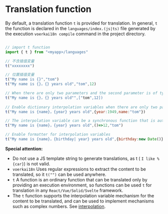 # Translation function <!-- {docsify-ignore-all} -->

By default, a translation function `t` is provided for translation. In general, `t` the function is declared in the `languages/index.(js|ts)` file generated by the execution `voerkai18n compile` command in the project directory.

```javascript 

// import t function
import { t } from "<myapp>/languages"

// 不含插值变量
t("xxxxxxxx")

// 位置插值变量
t("My name is {}","tom")
t("My name is {}，{} years old","tom",12)

// When there are only two parameters and the second parameter is of type [], automatically expand the first parameter for position interpolation
t("My name is {}，{} years old"",["tom",12]) 
 
// Enable dictionary interpolation variables when there are only two parameters and the second parameter is of type {}
t("My name is {name}，{year} years old",{year:1949,name:"tom"})

// The interpolation variable can be a synchronous function that is automatically called during interpolation.
t("My name is {name}，{year} years old",()=>12,"tom")

// Enable formatter for interpolation variables
t("My name is {name}，{birthday| year} years old",{birthday:new Date()})

```

**Special attention:**

- Do not use a JS template string to generate translations, as t ( `I like %{car}`) is not valid.
-  `voerkai18n` Uses regular expressions to extract the content to be translated, so it `t("")` can be used anywhere.
-  `t` A function is an ordinary function that can be translated only by providing an execution environment, so functions can be used `t` for translation in any `React/Vue/Solid/Svelte` framework.
- The `t` function supports the interpolation variable mechanism for the content to be translated, and can be used to implement mechanisms such as complex numbers. See [interpolation](./interpolation).


